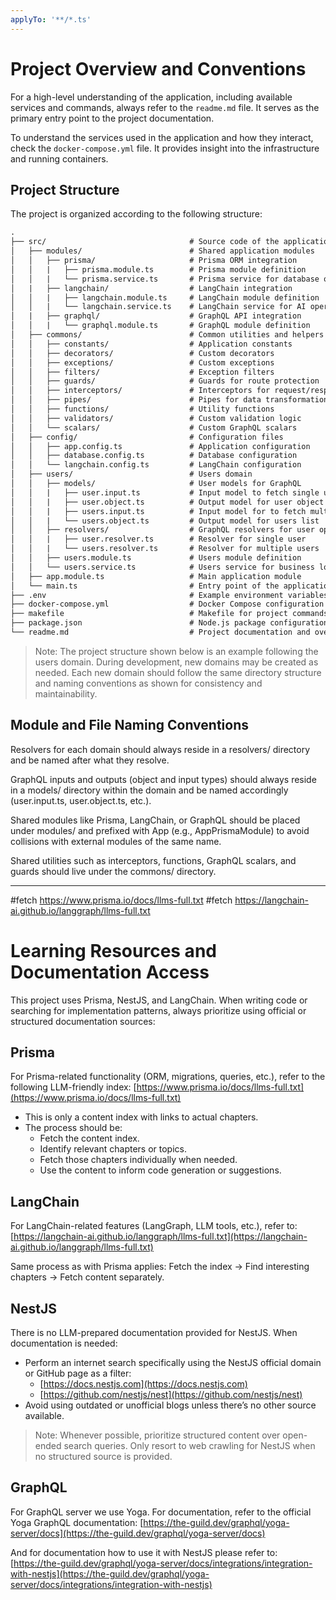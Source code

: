 ```yaml
---
applyTo: '**/*.ts'
---
```


# Project Overview and Conventions

For a high-level understanding of the application, including available services and commands, always refer to the `readme.md` file. It serves as the primary entry point to the project documentation.

To understand the services used in the application and how they interact, check the `docker-compose.yml` file. It provides insight into the infrastructure and running containers.

## Project Structure

The project is organized according to the following structure:

```txt
.
├── src/                                # Source code of the application
│   ├── modules/                        # Shared application modules
│   │   ├── prisma/                     # Prisma ORM integration
│   │   |   ├── prisma.module.ts        # Prisma module definition
│   │   |   └── prisma.service.ts       # Prisma service for database operations
│   |   ├── langchain/                  # LangChain integration
│   │   |   ├── langchain.module.ts     # LangChain module definition
│   │   |   └── langchain.service.ts    # LangChain service for AI operations
│   |   ├── graphql/                    # GraphQL API integration
│   │   |   └── graphql.module.ts       # GraphQL module definition
│   ├── commons/                        # Common utilities and helpers
│   │   ├── constants/                  # Application constants
│   │   ├── decorators/                 # Custom decorators
│   │   ├── exceptions/                 # Custom exceptions
│   │   ├── filters/                    # Exception filters
│   │   ├── guards/                     # Guards for route protection
│   │   ├── interceptors/               # Interceptors for request/response manipulation
│   │   ├── pipes/                      # Pipes for data transformation and validation
│   │   ├── functions/                  # Utility functions
│   │   ├── validators/                 # Custom validation logic
│   │   └── scalars/                    # Custom GraphQL scalars
│   ├── config/                         # Configuration files
│   │   ├── app.config.ts               # Application configuration
│   │   ├── database.config.ts          # Database configuration
│   │   └── langchain.config.ts         # LangChain configuration
│   ├── users/                          # Users domain
│   │   ├── models/                     # User models for GraphQL
│   │   |   ├── user.input.ts           # Input model to fetch single user
│   │   |   ├── user.object.ts          # Output model for user object
│   │   |   ├── users.input.ts          # Input model for to fetch multiple users
│   │   |   └── users.object.ts         # Output model for users list
│   │   ├── resolvers/                  # GraphQL resolvers for user operations
│   │   |   ├── user.resolver.ts        # Resolver for single user
│   │   |   └── users.resolver.ts       # Resolver for multiple users
│   │   ├── users.module.ts             # Users module definition
│   │   └── users.service.ts            # Users service for business logic
│   ├── app.module.ts                   # Main application module
│   └── main.ts                         # Entry point of the application
├── .env                                # Example environment variables file
├── docker-compose.yml                  # Docker Compose configuration for services
├── makefile                            # Makefile for project commands
├── package.json                        # Node.js package configuration
└── readme.md                           # Project documentation and overview
```

> Note:
> The project structure shown below is an example following the users domain. During development, new domains may be created as needed. Each new domain should follow the same directory structure and naming conventions as shown for consistency and maintainability.

## Module and File Naming Conventions

Resolvers for each domain should always reside in a resolvers/ directory and be named after what they resolve.

GraphQL inputs and outputs (object and input types) should always reside in a models/ directory within the domain and be named accordingly (user.input.ts, user.object.ts, etc.).

Shared modules like Prisma, LangChain, or GraphQL should be placed under modules/ and prefixed with App (e.g., AppPrismaModule) to avoid collisions with external modules of the same name.

Shared utilities such as interceptors, functions, GraphQL scalars, and guards should live under the commons/ directory.

---

#fetch https://www.prisma.io/docs/llms-full.txt
#fetch https://langchain-ai.github.io/langgraph/llms-full.txt

# Learning Resources and Documentation Access

This project uses Prisma, NestJS, and LangChain.
When writing code or searching for implementation patterns, always prioritize using official or structured documentation sources:

## Prisma

For Prisma-related functionality (ORM, migrations, queries, etc.), refer to the following LLM-friendly index: [https://www.prisma.io/docs/llms-full.txt](https://www.prisma.io/docs/llms-full.txt)

- This is only a content index with links to actual chapters.
- The process should be:
  - Fetch the content index.
  - Identify relevant chapters or topics.
  - Fetch those chapters individually when needed.
  - Use the content to inform code generation or suggestions.

## LangChain

For LangChain-related features (LangGraph, LLM tools, etc.), refer to: [https://langchain-ai.github.io/langgraph/llms-full.txt](https://langchain-ai.github.io/langgraph/llms-full.txt)

Same process as with Prisma applies: Fetch the index → Find interesting chapters → Fetch content separately.

## NestJS

There is no LLM-prepared documentation provided for NestJS.
When documentation is needed:

- Perform an internet search specifically using the NestJS official domain or GitHub page as a filter:
  - [https://docs.nestjs.com](https://docs.nestjs.com)
  - [https://github.com/nestjs/nest](https://github.com/nestjs/nest)
- Avoid using outdated or unofficial blogs unless there’s no other source available.

> Note:
> Whenever possible, prioritize structured content over open-ended search queries.
> Only resort to web crawling for NestJS when no structured source is provided.

## GraphQL

For GraphQL server we use Yoga. For documentation, refer to the official Yoga GraphQL documentation: [https://the-guild.dev/graphql/yoga-server/docs](https://the-guild.dev/graphql/yoga-server/docs)

And for documentation how to use it with NestJS please refer to: [https://the-guild.dev/graphql/yoga-server/docs/integrations/integration-with-nestjs](https://the-guild.dev/graphql/yoga-server/docs/integrations/integration-with-nestjs)
